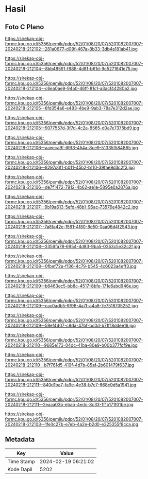 # Hasil

## Foto C Plano

https://sirekap-obj-formc.kpu.go.id/5356/pemilu/pdpr/52/01/08/20/07/5201082007007-20240218-212102--281a0677-d09f-467a-8b33-3db4e181ab41.jpg

https://sirekap-obj-formc.kpu.go.id/5356/pemilu/pdpr/52/01/08/20/07/5201082007007-20240218-212104--8bb48591-f688-4d61-b61d-9c5271641e75.jpg

https://sirekap-obj-formc.kpu.go.id/5356/pemilu/pdpr/52/01/08/20/07/5201082007007-20240218-212104--c6ea0ae9-94a0-46ff-81c1-a3acf44280a2.jpg

https://sirekap-obj-formc.kpu.go.id/5356/pemilu/pdpr/52/01/08/20/07/5201082007007-20240218-212105--6fd354a6-e483-4be9-9ab3-78a7e312d2ae.jpg

https://sirekap-obj-formc.kpu.go.id/5356/pemilu/pdpr/52/01/08/20/07/5201082007007-20240218-212105--9077557d-3f7d-4c2a-8565-d0a7e7375bd9.jpg

https://sirekap-obj-formc.kpu.go.id/5356/pemilu/pdpr/52/01/08/20/07/5201082007007-20240218-212106--aaeeca9f-69f3-454a-8ce9-51335f584865.jpg

https://sirekap-obj-formc.kpu.go.id/5356/pemilu/pdpr/52/01/08/20/07/5201082007007-20240218-212106--8297c6f1-b011-45b2-b110-39fae9d3c2f3.jpg

https://sirekap-obj-formc.kpu.go.id/5356/pemilu/pdpr/52/01/08/20/07/5201082007007-20240218-212106--de7f1472-7912-4b62-ae1e-5895e0a2876a.jpg

https://sirekap-obj-formc.kpu.go.id/5356/pemilu/pdpr/52/01/08/20/07/5201082007007-20240218-212107--9b19a613-5efd-48b1-96ac-73576e4842c2.jpg

https://sirekap-obj-formc.kpu.go.id/5356/pemilu/pdpr/52/01/08/20/07/5201082007007-20240218-212107--7a8fa42e-1561-4f80-8e50-0aa06d4f2543.jpg

https://sirekap-obj-formc.kpu.go.id/5356/pemilu/pdpr/52/01/08/20/07/5201082007007-20240218-212108--3356fa78-6954-4d83-9ba5-0353c5e32c2f.jpg

https://sirekap-obj-formc.kpu.go.id/5356/pemilu/pdpr/52/01/08/20/07/5201082007007-20240218-212108--0fbef72a-f136-4c79-b545-4c6023a4eff3.jpg

https://sirekap-obj-formc.kpu.go.id/5356/pemilu/pdpr/52/01/08/20/07/5201082007007-20240218-212109--b6463ec5-bb8c-4517-8bfe-171e6abd946e.jpg

https://sirekap-obj-formc.kpu.go.id/5356/pemilu/pdpr/52/01/08/20/07/5201082007007-20240218-212109--cac0adb5-9f98-4a7f-a4a8-7e7518705252.jpg

https://sirekap-obj-formc.kpu.go.id/5356/pemilu/pdpr/52/01/08/20/07/5201082007007-20240218-212109--59ef4407-c8da-47bf-bc0d-b7ff18ddee19.jpg

https://sirekap-obj-formc.kpu.go.id/5356/pemilu/pdpr/52/01/08/20/07/5201082007007-20240218-212110--9685e173-04dc-41ba-80e9-b00b377fcf9e.jpg

https://sirekap-obj-formc.kpu.go.id/5356/pemilu/pdpr/52/01/08/20/07/5201082007007-20240218-212110--b7f761d5-410f-4d7b-85af-2b601479f637.jpg

https://sirekap-obj-formc.kpu.go.id/5356/pemilu/pdpr/52/01/08/20/07/5201082007007-20240218-212111--840d1ba7-fa9e-4e38-b7c7-668c0d5a1941.jpg

https://sirekap-obj-formc.kpu.go.id/5356/pemilu/pdpr/52/01/08/20/07/5201082007007-20240218-212111--2eaaa03b-ebab-4edc-8c33-1f1b171f01be.jpg

https://sirekap-obj-formc.kpu.go.id/5356/pemilu/pdpr/52/01/08/20/07/5201082007007-20240218-212103--1fe0c27b-e7eb-4a2e-b2d0-e325355f8cca.jpg


## Metadata

| Key        | Value               |
| ---------- | ------------------- |
| Time Stamp | 2024-02-19 06:21:02 |
| Kode Dapil | 5202                |



